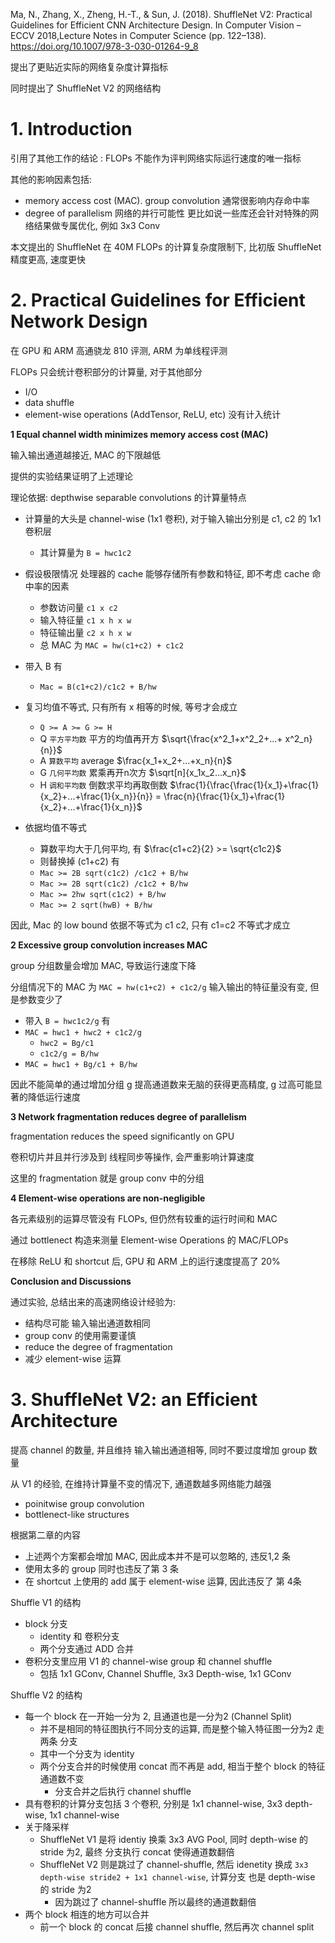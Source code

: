 
Ma, N., Zhang, X., Zheng, H.-T., & Sun, J. (2018).
ShuffleNet V2: Practical Guidelines for Efficient CNN Architecture Design.
In Computer Vision – ECCV 2018,Lecture Notes in Computer Science (pp. 122–138). https://doi.org/10.1007/978-3-030-01264-9_8


提出了更贴近实际的网络复杂度计算指标  

同时提出了 ShuffleNet V2 的网络结构

# 1. Introduction

引用了其他工作的结论 : FLOPs 不能作为评判网络实际运行速度的唯一指标  

其他的影响因素包括:
* memory access cost (MAC). group convolution 通常很影响内存命中率
* degree of parallelism  网络的并行可能性
更比如说一些库还会针对特殊的网络结果做专属优化, 例如 3x3 Conv


本文提出的  ShuffleNet 在 40M FLOPs 的计算复杂度限制下, 比初版 ShuffleNet 精度更高, 速度更快


# 2. Practical Guidelines for Efficient Network Design


在 GPU 和 ARM 高通骁龙 810 评测, ARM 为单线程评测  

FLOPs 只会统计卷积部分的计算量, 对于其他部分 
* I/O
* data shuffle
* element-wise operations (AddTensor, ReLU, etc)
没有计入统计


**1 Equal channel width minimizes memory access cost (MAC)**

输入输出通道越接近, MAC 的下限越低  

提供的实验结果证明了上述理论

理论依据: depthwise separable convolutions 的计算量特点  
* 计算量的大头是 channel-wise (1x1 卷积), 对于输入输出分别是 c1, c2 的 1x1 卷积层
  * 其计算量为 `B = hwc1c2`
* 假设极限情况 处理器的 cache 能够存储所有参数和特征, 即不考虑 cache 命中率的因素
  * 参数访问量 `c1 x c2`
  * 输入特征量 `c1 x h x w`
  * 特征输出量 `c2 x h x w`
  * 总 MAC 为 `MAC = hw(c1+c2) + c1c2`
* 带入 B 有
  * `Mac = B(c1+c2)/c1c2 + B/hw`
* 复习均值不等式, 只有所有 x 相等的时候, 等号才会成立  
  * `Q >= A >= G >= H `
  * Q `平方平均数` 平方的均值再开方   $\sqrt{\frac{x^2_1+x^2_2+...+ x^2_n}{n}}$ 
  * A `算数平均`  average $\frac{x_1+x_2+...+x_n}{n}$
  * G `几何平均数` 累乘再开n次方 $\sqrt[n]{x_1x_2...x_n}$
  * H `调和平均数` 倒数求平均再取倒数 $\frac{1}{\frac{\frac{1}{x_1}+\frac{1}{x_2}+...+\frac{1}{x_n}}{n}} = \frac{n}{\frac{1}{x_1}+\frac{1}{x_2}+...+\frac{1}{x_n}}$

* 依据均值不等式
  * 算数平均大于几何平均, 有 $\frac{c1+c2}{2} >= \sqrt{c1c2}$
  * 则替换掉 (c1+c2) 有
  * `Mac >= 2B sqrt(c1c2) /c1c2 + B/hw`
  * `Mac >= 2B sqrt(c1c2) /c1c2 + B/hw`
  * `Mac >= 2hw sqrt(c1c2) + B/hw`
  * `Mac >= 2 sqrt(hwB) + B/hw`

因此, Mac 的 low bound 依据不等式为 c1 c2, 只有 c1=c2 不等式才成立  





**2 Excessive group convolution increases MAC**

group 分组数量会增加 MAC, 导致运行速度下降   

分组情况下的 MAC 为 `MAC = hw(c1+c2) + c1c2/g`  输入输出的特征量没有变, 但是参数变少了  

* 带入 `B = hwc1c2/g` 有
* `MAC = hwc1 + hwc2 + c1c2/g`
  * `hwc2 = Bg/c1`
  * `c1c2/g = B/hw`
* `MAC = hwc1 + Bg/c1 + B/hw`


因此不能简单的通过增加分组 g 提高通道数来无脑的获得更高精度, g 过高可能显著的降低运行速度   



**3 Network fragmentation reduces degree of parallelism**

fragmentation reduces the speed significantly on GPU 

卷积切片并且并行涉及到 线程同步等操作, 会严重影响计算速度  

这里的 fragmentation 就是 group conv 中的分组


**4 Element-wise operations are non-negligible**

各元素级别的运算尽管没有 FLOPs, 但仍然有较重的运行时间和 MAC  


通过 bottlenect 构造来测量 Element-wise Operations  的 MAC/FLOPs  


在移除 ReLU 和 shortcut 后, GPU 和 ARM 上的运行速度提高了 20%   


**Conclusion and Discussions**

通过实验, 总结出来的高速网络设计经验为:
* 结构尽可能 输入输出通道数相同
* group conv 的使用需要谨慎
* reduce the degree of fragmentation 
* 减少 element-wise 运算


# 3. ShuffleNet V2: an Efficient Architecture  

提高 channel 的数量, 并且维持 输入输出通道相等, 同时不要过度增加 group 数量

从 V1 的经验, 在维持计算量不变的情况下, 通道数越多网络能力越强  
* poinitwise group convolution
* bottlenect-like structures

根据第二章的内容
* 上述两个方案都会增加 MAC, 因此成本并不是可以忽略的, 违反1,2 条
* 使用太多的 group 同时也违反了第 3 条   
* 在 shortcut 上使用的 add 属于 element-wise 运算, 因此违反了 第 4条


Shuffle V1 的结构
* block 分支
  * identity 和 卷积分支
  * 两个分支通过 ADD 合并
* 卷积分支里应用 V1 的 channel-wise group 和 channel shuffle
  * 包括 1x1 GConv, Channel Shuffle, 3x3 Depth-wise, 1x1 GConv

Shuffle V2 的结构
* 每一个 block 在一开始一分为 2, 且通道也是一分为2 (Channel Split)
  * 并不是相同的特征图执行不同分支的运算, 而是整个输入特征图一分为2 走两条 分支
  * 其中一个分支为 identity
  * 两个分支合并的时候使用 concat 而不再是 add, 相当于整个 block 的特征通道数不变  
    * 分支合并之后执行 channel shuffle
* 具有卷积的计算分支包括 3 个卷积, 分别是 1x1 channel-wise, 3x3 depth-wise, 1x1 channel-wise
* 关于降采样
  * ShuffleNet V1 是将 identiy 换乘 3x3 AVG Pool, 同时 depth-wise 的 stride 为2, 最终 分支执行 concat 使得通道数翻倍
  * ShuffleNet V2 则是跳过了 channel-shuffle, 然后 idenetity 换成 `3x3 depth-wise stride2 + 1x1 channel-wise`, 计算分支 也是 depth-wise 的 stride 为2
    * 因为跳过了 channel-shuffle 所以最终的通道数翻倍
* 两个 block 相连的地方可以合并
  * 前一个 block 的 concat 后接 channel shuffle, 然后再次 channel split


